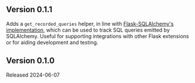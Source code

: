 ## Version 0.1.1

Adds a `get_recorded_queries` helper, in line with [Flask-SQLAlchemy's implementation](https://github.com/pallets-eco/flask-sqlalchemy/blob/3e3e92ba557649ab5251eda860a67656cc8c10af/src/flask_sqlalchemy/record_queries.py), which can be used to track SQL queries emitted by SQLAlchemy. Useful for supporting integrations with other Flask extensions or for aiding development and testing.

## Version 0.1.0

Released 2024-06-07

